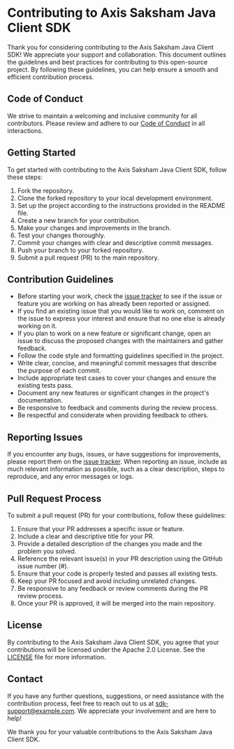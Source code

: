 # Contributing to Axis Saksham Java Client SDK

Thank you for considering contributing to the Axis Saksham Java Client SDK! We appreciate your support and collaboration. This document outlines the guidelines and best practices for contributing to this open-source project. By following these guidelines, you can help ensure a smooth and efficient contribution process.

## Code of Conduct

We strive to maintain a welcoming and inclusive community for all contributors. Please review and adhere to our [Code of Conduct](CODE_OF_CONDUCT.md) in all interactions.

## Getting Started

To get started with contributing to the Axis Saksham Java Client SDK, follow these steps:

1. Fork the repository.
2. Clone the forked repository to your local development environment.
3. Set up the project according to the instructions provided in the README file.
4. Create a new branch for your contribution.
5. Make your changes and improvements in the branch.
6. Test your changes thoroughly.
7. Commit your changes with clear and descriptive commit messages.
8. Push your branch to your forked repository.
9. Submit a pull request (PR) to the main repository.

## Contribution Guidelines

- Before starting your work, check the [issue tracker](https://github.com/your-username/axis-saksham-sdk/issues) to see if the issue or feature you are working on has already been reported or assigned.
- If you find an existing issue that you would like to work on, comment on the issue to express your interest and ensure that no one else is already working on it.
- If you plan to work on a new feature or significant change, open an issue to discuss the proposed changes with the maintainers and gather feedback.
- Follow the code style and formatting guidelines specified in the project.
- Write clear, concise, and meaningful commit messages that describe the purpose of each commit.
- Include appropriate test cases to cover your changes and ensure the existing tests pass.
- Document any new features or significant changes in the project's documentation.
- Be responsive to feedback and comments during the review process.
- Be respectful and considerate when providing feedback to others.

## Reporting Issues

If you encounter any bugs, issues, or have suggestions for improvements, please report them on the [issue tracker](https://github.com/your-username/axis-saksham-sdk/issues). When reporting an issue, include as much relevant information as possible, such as a clear description, steps to reproduce, and any error messages or logs.

## Pull Request Process

To submit a pull request (PR) for your contributions, follow these guidelines:

1. Ensure that your PR addresses a specific issue or feature.
2. Include a clear and descriptive title for your PR.
3. Provide a detailed description of the changes you made and the problem you solved.
4. Reference the relevant issue(s) in your PR description using the GitHub issue number (#).
5. Ensure that your code is properly tested and passes all existing tests.
6. Keep your PR focused and avoid including unrelated changes.
7. Be responsive to any feedback or review comments during the PR review process.
8. Once your PR is approved, it will be merged into the main repository.

## License

By contributing to the Axis Saksham Java Client SDK, you agree that your contributions will be licensed under the Apache 2.0 License. See the [LICENSE](LICENSE) file for more information.

## Contact

If you have any further questions, suggestions, or need assistance with the contribution process, feel free to reach out to us at sdk-support@example.com. We appreciate your involvement and are here to help!

We thank you for your valuable contributions to the Axis Saksham Java Client SDK.

